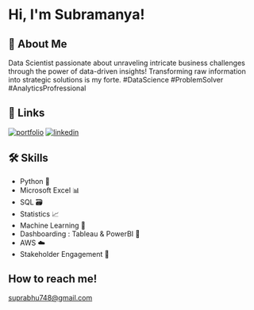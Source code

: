  

# Hi, I'm Subramanya!



## 🚀 About Me
Data Scientist passionate about unraveling intricate business challenges through the power of data-driven insights! Transforming raw information into strategic solutions is my forte. #DataScience #ProblemSolver #AnalyticsProfressional

## 🔗 Links
[![portfolio](https://img.shields.io/badge/my_portfolio-000?style=for-the-badge&logo=ko-fi&logoColor=white)](https://github.com/Suprabhu.com/)
[![linkedin](https://img.shields.io/badge/linkedin-0A66C2?style=for-the-badge&logo=linkedin&logoColor=white)](https://www.linkedin.com/in/subramanya-prabhu-u-s-953475154/)


## 🛠 Skills
- Python 🐍
- Microsoft Excel 📊
- SQL 🗃️
- Statistics 📈
- Machine Learning 🤖
- Dashboarding : Tableau & PowerBI 📰
- AWS ☁️
- Stakeholder Engagement 🤝

## How to reach me!

suprabhu748@gmail.com


